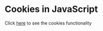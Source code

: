 <h1>Cookies in JavaScript</h1>

Click <a href="" target=_blank>here</a> to see the cookies functionality
